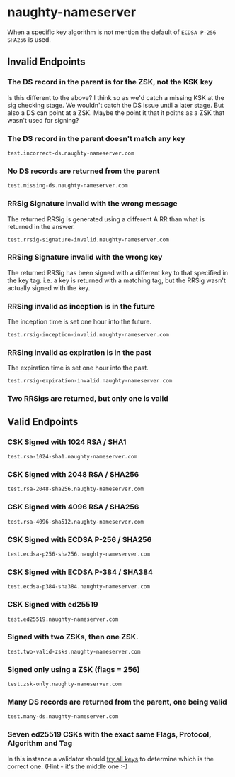 # naughty-nameserver

When a specific key algorithm is not mention the default of `ECDSA P-256 SHA256` is used.

## Invalid Endpoints

### The DS record in the parent is for the ZSK, not the KSK key
Is this different to the above?
I think so as we'd catch a missing KSK at the sig checking stage.
We wouldn't catch the DS issue until a later stage.
But also a DS can point at a ZSK. Maybe the point it that it poitns as a ZSK that wasn't used for signing?

### The DS record in the parent doesn't match any key
```text
test.incorrect-ds.naughty-nameserver.com
```

### No DS records are returned from the parent
```text
test.missing-ds.naughty-nameserver.com
```

### RRSig Signature invalid with the wrong message
The returned RRSig is generated using a different A RR than what is returned in the answer.
```text
test.rrsig-signature-invalid.naughty-nameserver.com
```

### RRSing Signature invalid with the wrong key
The returned RRSig has been signed with a different key to that specified in the key tag.
i.e. a key is returned with a matching tag, but the RRSig wasn't actually signed with the key.


### RRSing invalid as inception is in the future
The inception time is set one hour into the future.
```text
test.rrsig-inception-invalid.naughty-nameserver.com
```

### RRSing invalid as expiration is in the past
The expiration time is set one hour into the past.
```text
test.rrsig-expiration-invalid.naughty-nameserver.com
```

### Two RRSigs are returned, but only one is valid


## Valid Endpoints

### CSK Signed with 1024 RSA / SHA1
```text
test.rsa-1024-sha1.naughty-nameserver.com
```

### CSK Signed with 2048 RSA / SHA256
```text
test.rsa-2048-sha256.naughty-nameserver.com
```

### CSK Signed with 4096 RSA / SHA256
```text
test.rsa-4096-sha512.naughty-nameserver.com
```

### CSK Signed with ECDSA P-256 / SHA256
```text
test.ecdsa-p256-sha256.naughty-nameserver.com
```

### CSK Signed with ECDSA P-384 / SHA384
```text
test.ecdsa-p384-sha384.naughty-nameserver.com
```

### CSK Signed with ed25519
```text
test.ed25519.naughty-nameserver.com
```

### Signed with two ZSKs, then one ZSK.
```text
test.two-valid-zsks.naughty-nameserver.com
```

### Signed only using a ZSK (flags = 256)
```text
test.zsk-only.naughty-nameserver.com
```

### Many DS records are returned from the parent, one being valid
```text
test.many-ds.naughty-nameserver.com
```

### Seven ed25519 CSKs with the exact same Flags, Protocol, Algorithm and Tag
In this instance a validator should [try all keys](https://datatracker.ietf.org/doc/html/rfc4035#section-5.3.1) to 
determine which is the correct one.
(Hint - it's the middle one :-)
